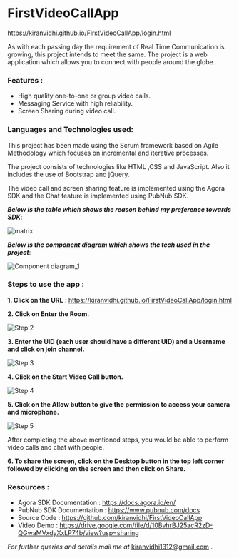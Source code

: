 # FirstVideoCallApp
https://kiranvidhi.github.io/FirstVideoCallApp/login.html

As with each passing day the requirement of Real Time Communication is growing, this project intends to meet the same. The project is a web application which allows you to connect with people around the globe.

### Features :

* High quality one-to-one or group video calls.
* Messaging Service with high reliability.
* Screen Sharing during video call.

### Languages and Technologies used:

This project has been made using the Scrum framework based on Agile Methodology which focuses on incremental and iterative processes.

The project consists of technologies like HTML ,CSS and JavaScript.
Also it includes the use of Bootstrap and jQuery.

The video call and screen sharing feature is implemented using the Agora SDK and the Chat feature is implemented using PubNub SDK.








  ***Below is the table which shows the reason behind my preference towards SDK***:
  
  ![matrix](https://user-images.githubusercontent.com/77210099/125351597-e6f27a80-e37d-11eb-9b2a-5bf9c9b8bf5a.PNG)
  
  ***Below is the component diagram which shows the tech used in the project***:
  
  ![Component diagram_1](https://user-images.githubusercontent.com/77210099/125353296-fc68a400-e37f-11eb-92c8-784dc41b445e.png)
  
  ### Steps to use the app :
  
  **1. Click on the URL** : https://kiranvidhi.github.io/FirstVideoCallApp/login.html
  
  **2. Click on Enter the Room.**
   
   ![Step 2](https://user-images.githubusercontent.com/77210099/125355126-4488c600-e382-11eb-84ca-0d4f8653532a.PNG)
  
  **3. Enter the UID (each user should have a different UID) and a Username and click on join channel.**
   
   ![Step 3](https://user-images.githubusercontent.com/77210099/125355145-4b173d80-e382-11eb-8462-891a80374f32.PNG)
  
  **4. Click on the Start Video Call button.**
  
   ![Step 4](https://user-images.githubusercontent.com/77210099/125355172-523e4b80-e382-11eb-99a6-82daa1f37dd2.PNG)
  
  **5. Click on the Allow button to give the permission to access your camera and microphone.**
  
   ![Step 5](https://user-images.githubusercontent.com/77210099/125355187-566a6900-e382-11eb-8e7f-ccc86065da64.PNG)
   
   After completing the above mentioned steps, you would be able to perform video calls and chat with people.
   
   **6. To share the screen, click on the Desktop button in the top left corner followed by clicking on the screen and then click on Share.**





### Resources :

* Agora SDK Documentation : https://docs.agora.io/en/
* PubNub SDK Documentation : https://www.pubnub.com/docs
* Source Code : https://github.com/kiranvidhi/FirstVideoCallApp
* Video Demo : https://drive.google.com/file/d/10BvhrBJ25acR2zD-QGwaMVxdyXxLP74b/view?usp=sharing



*For further queries and details mail me at* kiranvidhi1312@gmail.com .

